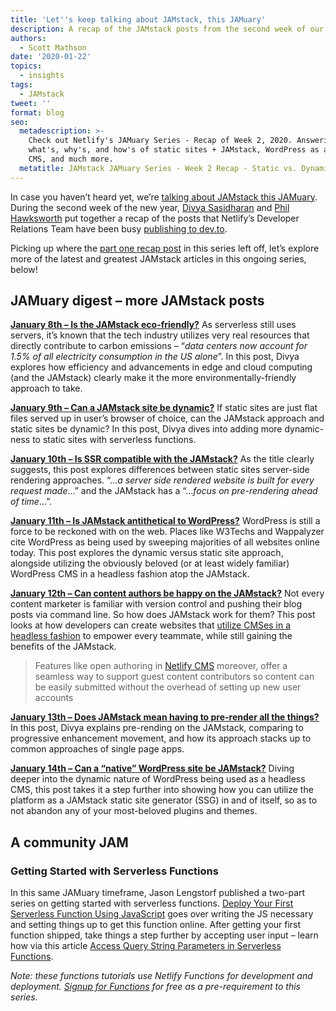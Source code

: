 ```yaml
---
title: 'Let''s keep talking about JAMstack, this JAMuary'
description: A recap of the JAMstack posts from the second week of our 2020 JAMuary series.
authors:
  - Scott Mathson
date: '2020-01-22'
topics:
  - insights
tags:
  - JAMstack
tweet: ''
format: blog
seo:
  metadescription: >-
    Check out Netlify's JAMuary Series - Recap of Week 2, 2020. Answering the
    what's, why's, and how's of static sites + JAMstack, WordPress as a headless
    CMS, and much more.
  metatitle: JAMstack JAMuary Series - Week 2 Recap - Static vs. Dynamic and More
---
```

In case you haven’t heard yet, we’re [talking about JAMstack this JAMuary](https://www.netlify.com/blog/2020/01/13/talking-about-jamstack-this-jamuary/). During the second week of the new year, [Divya Sasidharan](https://www.netlify.com/authors/divya-sasidharan/) and [Phil Hawksworth](https://www.netlify.com/authors/phil-hawksworth/) put together a recap of the posts that Netlify’s Developer Relations Team have been busy [publishing to dev.to](https://dev.to/t/jamuary).

Picking up where the [part one recap post](https://www.netlify.com/blog/2020/01/13/talking-about-jamstack-this-jamuary/) in this series left off, let’s explore more of the latest and greatest JAMstack articles in this ongoing series, below!

## JAMuary digest – more JAMstack posts

**[January 8th – Is the JAMstack eco-friendly?](https://dev.to/shortdiv/is-the-jamstack-eco-friendly-25ld)** As serverless still uses servers, it’s known that the tech industry utilizes very real resources that directly contribute to carbon emissions – “*data centers now account for 1.5% of all electricity consumption in the US alone*”. In this post, Divya explores how efficiency and advancements in edge and cloud computing (and the JAMstack) clearly make it the more environmentally-friendly approach to take.

**[January 9th – Can a JAMstack site be dynamic?](https://dev.to/shortdiv/can-a-jamstack-site-be-dynamic-4d8)** If static sites are just flat files served up in user’s browser of choice, can the JAMstack approach and static sites be dynamic? In this post, Divya dives into adding more dynamic-ness to static sites with serverless functions.

**[January 10th – Is SSR compatible with the JAMstack?](https://dev.to/shortdiv/is-ssr-compatible-with-the-jamstack-5959)** As the title clearly suggests, this post explores differences between static sites server-side rendering approaches. “..._a server side rendered website is built for every request made_...” and the JAMstack has a “..._focus on pre-rendering ahead of time_...”.

**[January 11th – Is JAMstack antithetical to WordPress?](https://dev.to/shortdiv/is-jamstack-antithetical-to-wordpress-2a55)** WordPress is still a force to be reckoned with on the web. Places like W3Techs and Wappalyzer cite WordPress as being used by sweeping majorities of all websites online today. This post explores the dynamic versus static site approach, alongside utilizing the obviously beloved (or at least widely familiar) WordPress CMS in a headless fashion atop the JAMstack.

**[January 12th –  Can content authors be happy on the JAMstack?](https://dev.to/shortdiv/can-content-authors-be-happy-on-the-jamstack-38mb)** Not every content marketer is familiar with version control and pushing their blog posts via command line. So how does JAMstack work for them? This post looks at how developers can create websites that [utilize CMSes in a headless fashion](https://headlesscms.org/) to empower every teammate, while still gaining the benefits of the JAMstack.

>Features like open authoring in [Netlify CMS](https://www.netlifycms.org/) moreover, offer a seamless way to support guest content contributors so content can be easily submitted without the overhead of setting up new user accounts

**[January 13th – Does JAMstack mean having to pre-render all the things?](https://dev.to/shortdiv/does-jamstack-mean-having-to-pre-render-all-the-things-4381)** In this post, Divya explains pre-rending on the JAMstack, comparing to progressive enhancement movement, and how its approach stacks up to common approaches of single page apps.

**[January 14th – Can a “native” WordPress site be JAMstack?](https://dev.to/shortdiv/can-a-native-wordpress-site-be-jamstack-4hab)** Diving deeper into the dynamic nature of WordPress being used as a headless CMS, this post takes it a step further into showing how you can utilize the platform as a JAMstack static site generator (SSG) in and of itself, so as to not abandon any of your most-beloved plugins and themes.

## A community JAM

### Getting Started with Serverless Functions

In this same JAMuary timeframe, Jason Lengstorf published a two-part series on getting started with serverless functions. [Deploy Your First Serverless Function Using JavaScript](https://dev.to/jlengstorf/deploy-your-first-serverless-function-using-javascript-1g4e) goes over writing the JS necessary and setting things up to get this function online. After getting your first function shipped, take things a step further by accepting user input – learn how via this article [Access Query String Parameters in Serverless Functions](https://dev.to/jlengstorf/access-query-string-parameters-in-serverless-functions-338b).

_Note: these functions tutorials use Netlify Functions for development and deployment. [Signup for Functions](https://www.netlify.com/products/functions/) for free as a pre-requirement to this series._
